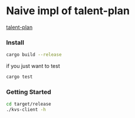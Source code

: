 # Naive impl of talent-plan

[talent-plan](https://github.com/pingcap/talent-plan/blob/master/courses/rust/docs/lesson-plan.md#user-content-building-blocks-3)

### Install
```sh
cargo build --release
```
if you just want to test 
```sh
cargo test
```

### Getting Started
```sh
cd target/release
./kvs-client -h
```
